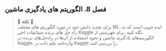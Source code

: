 ## فصل 8. الگوریتم های یادگیری ماشین


> 🌳 **نکته** 🌳<br>
برای تجدید دانش خود در مورد الگوریتم های مختلف ML، ایده خوبی است که به راه حل های برنده مسابقات اخیر Kaggle نگاه کنید. برای فهرستی از الگوریتم‌های یادگیری ماشین و نحوه استفاده از آن‌ها در راه‌حل‌های برنده در Kaggle، واژه‌نامه علم داده در Kaggle را بررسی کنید.